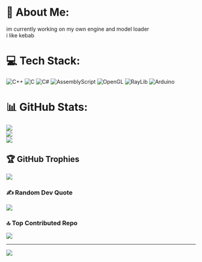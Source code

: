 # 💫 About Me:
im currently working on my own engine and model loader<br>i like kebab


# 💻 Tech Stack:
![C++](https://img.shields.io/badge/c++-%2300599C.svg?style=for-the-badge&logo=c%2B%2B&logoColor=white) ![C](https://img.shields.io/badge/c-%2300599C.svg?style=for-the-badge&logo=c&logoColor=white) ![C#](https://img.shields.io/badge/c%23-%23239120.svg?style=for-the-badge&logo=csharp&logoColor=white) ![AssemblyScript](https://img.shields.io/badge/assembly%20script-%23000000.svg?style=for-the-badge&logo=assemblyscript&logoColor=white) ![OpenGL](https://img.shields.io/badge/OpenGL-%23FFFFFF.svg?style=for-the-badge&logo=opengl) ![RayLib](https://img.shields.io/badge/RAYLIB-FFFFFF?style=for-the-badge&logo=raylib&logoColor=black) ![Arduino](https://img.shields.io/badge/-Arduino-00979D?style=for-the-badge&logo=Arduino&logoColor=white)
# 📊 GitHub Stats:
![](https://github-readme-stats.vercel.app/api?username=elias6969&theme=gotham&hide_border=false&include_all_commits=true&count_private=true)<br/>
![](https://github-readme-streak-stats.herokuapp.com/?user=elias6969&theme=gotham&hide_border=false)<br/>
![](https://github-readme-stats.vercel.app/api/top-langs/?username=elias6969&theme=gotham&hide_border=false&include_all_commits=true&count_private=true&layout=compact)

## 🏆 GitHub Trophies
![](https://github-profile-trophy.vercel.app/?username=elias6969&theme=gotham&no-frame=false&no-bg=false&margin-w=4)

### ✍️ Random Dev Quote
![](https://quotes-github-readme.vercel.app/api?type=horizontal&theme=radical)

### 🔝 Top Contributed Repo
![](https://github-contributor-stats.vercel.app/api?username=elias6969&limit=5&theme=dark&combine_all_yearly_contributions=true)

---
[![](https://visitcount.itsvg.in/api?id=elias6969&icon=10&color=13)](https://visitcount.itsvg.in)

<!-- Proudly created with GPRM ( https://gprm.itsvg.in ) -->
